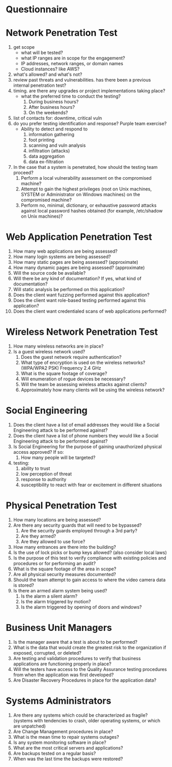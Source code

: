 # Questionnaire

# Network Penetration Test
1. get scope
	- what will be tested?
	- what IP ranges are in scope for the engagement?
	- IP addresses, network ranges, or domain names
	- Cloud instances? like AWS?
2. what's allowed? and what's not?
3. review past threats and vulnerabilities. has there been a previous internal penetration test?
4. timing. are there any upgrades or project implementations taking place?
	- what the preferred time to conduct the testing?
		1. During business hours?
		2. After business hours?
		3. On the weekends?
5. list of contacts for: downtime, critical vuln
6. do you prefer testing identification and response? Purple team exercise?
	- Ability to detect and respond to
	 	1. information gathering
		2. foot printing
		3. scanning and vuln analysis
		4. infiltration (attacks)
		5. data aggregation
		6. data ex-filtration
7. In the case that a system is penetrated, how should the testing team proceed?
	1. Perform a local vulnerability assessment on the compromised machine?
	2. Attempt to gain the highest privileges (root on Unix machines, SYSTEM or Administrator on Windows machines) on the compromised machine?
	3. Perform no, minimal, dictionary, or exhaustive password attacks against local password hashes obtained (for example, /etc/shadow on Unix machines)?

# Web Application Penetration Test
1. How many web applications are being assessed?
2. How many login systems are being assessed?
3. How many static pages are being assessed? (approximate)
4. How many dynamic pages are being assessed? (approximate)
5. Will the source code be available?
6. Will there be any kind of documentation? If yes, what kind of documentation?
7. Will static analysis be performed on this application?
8. Does the client want fuzzing performed against this application?
9. Does the client want role-based testing performed against this application?
10. Does the client want credentialed scans of web applications performed?

# Wireless Network Penetration Test
1. How many wireless networks are in place?
2. Is a guest wireless network used?
	1. Does the guest network require authentication?
	2. What type of encryption is used on the wireless networks? (WPA/WPA2 PSK) Frequency 2.4 GHz
	3. What is the square footage of coverage?
	4. Will enumeration of rogue devices be necessary?
	5. Will the team be assessing wireless attacks against clients?
	6. Approximately how many clients will be using the wireless network?

# Social Engineering
1. Does the client have a list of email addresses they would like a Social Engineering attack to be performed against?
2. Does the client have a list of phone numbers they would like a Social Engineering attack to be performed against?
3. Is Social Engineering for the purpose of gaining unauthorized physical access approved? If so:
	1. How many people will be targeted?
4. testing:
	1. ability to trust
	2. low perception of threat
	3. response to authority
	4. susceptibility to react with fear or excitement in different situations

# Physical Penetration Test
1. How many locations are being assessed?
2. Are there any security guards that will need to be bypassed?
	1. Are the security guards employed through a 3rd party?
	2. Are they armed?
	3. Are they allowed to use force?
3. How many entrances are there into the building?
4. Is the use of lock picks or bump keys allowed? (also consider local laws)
5. Is the purpose of this test to verify compliance with existing policies and procedures or for performing an audit?
6. What is the square footage of the area in scope?
7. Are all physical security measures documented?
8. Should the team attempt to gain access to where the video camera data is stored?
9. Is there an armed alarm system being used?
	1. Is the alarm a silent alarm?
	2. Is the alarm triggered by motion?
	3. Is the alarm triggered by opening of doors and windows?

# Business Unit Managers
1. Is the manager aware that a test is about to be performed?
2. What is the data that would create the greatest risk to the organization if exposed, corrupted, or deleted?
3. Are testing and validation procedures to verify that business applications are functioning properly in place?
4. Will the testers have access to the Quality Assurance testing procedures from when the application was first developed?
5. Are Disaster Recovery Procedures in place for the application data?

# Systems Administrators
1. Are there any systems which could be characterized as fragile? (systems with tendencies to crash, older operating systems, or which are unpatched)
2. Are Change Management procedures in place?
3. What is the mean time to repair systems outages?
4. Is any system monitoring software in place?
5. What are the most critical servers and applications?
6. Are backups tested on a regular basis?
7. When was the last time the backups were restored?